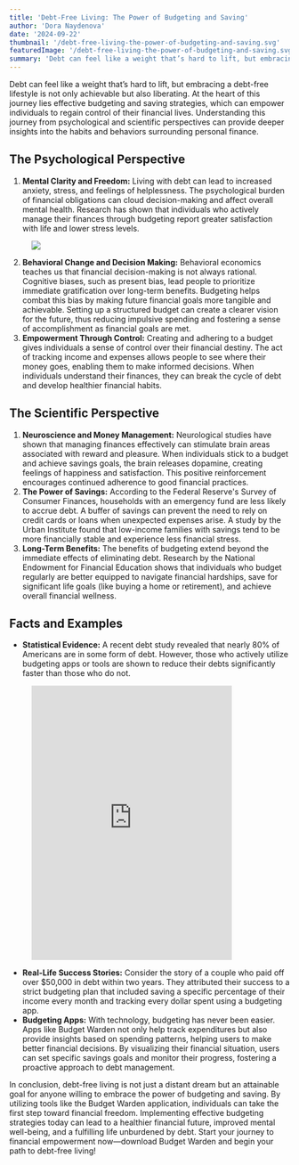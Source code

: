 ```yaml
---
title: 'Debt-Free Living: The Power of Budgeting and Saving'
author: 'Dora Naydenova'
date: '2024-09-22'
thumbnail: '/debt-free-living-the-power-of-budgeting-and-saving.svg'
featuredImage: '/debt-free-living-the-power-of-budgeting-and-saving.svg'
summary: 'Debt can feel like a weight that’s hard to lift, but embracing a debt-free lifestyle is not only achievable but also liberating.'
---
```


<p>
  Debt can feel like a weight that’s hard to lift, but embracing a debt-free lifestyle is not only achievable but also liberating. At the heart of this journey lies effective budgeting and saving strategies, which can empower individuals to regain control of their financial lives. Understanding this journey from psychological and scientific perspectives can provide deeper insights into the habits and behaviors surrounding personal finance.
</p>

<h2>The Psychological Perspective</h2>

<ol>
  <li>
    <strong>Mental Clarity and Freedom:</strong> Living with debt can lead to increased anxiety, stress, and feelings of helplessness. The psychological burden of financial obligations can cloud decision-making and affect overall mental health. Research has shown that individuals who actively manage their finances through budgeting report greater satisfaction with life and lower stress levels.
  </li>
</ol>

<figure>
  <img src="/troubled-man.svg" loading="lazy" fetchpriority="low" />
</figure>

<ol start="2">
  <li>
    <strong>Behavioral Change and Decision Making:</strong> Behavioral economics teaches us that financial decision-making is not always rational. Cognitive biases, such as present bias, lead people to prioritize immediate gratification over long-term benefits. Budgeting helps combat this bias by making future financial goals more tangible and achievable. Setting up a structured budget can create a clearer vision for the future, thus reducing impulsive spending and fostering a sense of accomplishment as financial goals are met.
  </li>
  <li>
    <strong>Empowerment Through Control:</strong> Creating and adhering to a budget gives individuals a sense of control over their financial destiny. The act of tracking income and expenses allows people to see where their money goes, enabling them to make informed decisions. When individuals understand their finances, they can break the cycle of debt and develop healthier financial habits.
  </li>
</ol>

<h2>The Scientific Perspective</h2>

<ol>
  <li>
    <strong>Neuroscience and Money Management:</strong> Neurological studies have shown that managing finances effectively can stimulate brain areas associated with reward and pleasure. When individuals stick to a budget and achieve savings goals, the brain releases dopamine, creating feelings of happiness and satisfaction. This positive reinforcement encourages continued adherence to good financial practices.
  </li>
  <li>
    <strong>The Power of Savings:</strong> According to the Federal Reserve's Survey of Consumer Finances, households with an emergency fund are less likely to accrue debt. A buffer of savings can prevent the need to rely on credit cards or loans when unexpected expenses arise. A study by the Urban Institute found that low-income families with savings tend to be more financially stable and experience less financial stress.
  </li>
  <li>
    <strong>Long-Term Benefits:</strong> The benefits of budgeting extend beyond the immediate effects of eliminating debt. Research by the National Endowment for Financial Education shows that individuals who budget regularly are better equipped to navigate financial hardships, save for significant life goals (like buying a home or retirement), and achieve overall financial wellness.
  </li>
</ol>

<h2>Facts and Examples</h2>

<ul>
  <li>
    <strong>Statistical Evidence:</strong> A recent debt study revealed that nearly 80% of Americans are in some form of debt. However, those who actively utilize budgeting apps or tools are shown to reduce their debts significantly faster than those who do not.
  </li>
</ul>

<figure>
  <div style="width: 100%; max-width: 360px">
    <iframe aria-label="Donut Chart" id="datawrapper-chart-Nntuj" src="https://datawrapper.dwcdn.net/Nntuj/1/" scrolling="no" frameborder="0" style="width: 0; min-width: 100% !important; border: none;" height="493" data-external="1"></iframe><script type="text/javascript">!function(){"use strict";window.addEventListener("message",(function(a){if(void 0!==a.data["datawrapper-height"]){var e=document.querySelectorAll("iframe");for(var t in a.data["datawrapper-height"])for(var r=0;r<e.length;r++)if(e[r].contentWindow===a.source){var i=a.data["datawrapper-height"][t]+"px";e[r].style.height=i}}}))}();
    </script>
  </div>
</figure>

<ul>
  <li>
    <strong>Real-Life Success Stories:</strong> Consider the story of a couple who paid off over $50,000 in debt within two years. They attributed their success to a strict budgeting plan that included saving a specific percentage of their income every month and tracking every dollar spent using a budgeting app.
  </li>
  <li>
    <strong>Budgeting Apps:</strong> With technology, budgeting has never been easier. Apps like Budget Warden not only help track expenditures but also provide insights based on spending patterns, helping users to make better financial decisions. By visualizing their financial situation, users can set specific savings goals and monitor their progress, fostering a proactive approach to debt management.
  </li>
</ul>

<p>
  In conclusion, debt-free living is not just a distant dream but an attainable goal for anyone willing to embrace the power of budgeting and saving. By utilizing tools like the Budget Warden application, individuals can take the first step toward financial freedom. Implementing effective budgeting strategies today can lead to a healthier financial future, improved mental well-being, and a fulfilling life unburdened by debt. Start your journey to financial empowerment now—download Budget Warden and begin your path to debt-free living!
</p>

